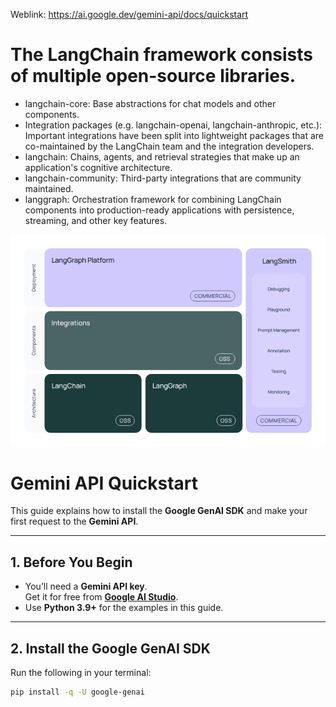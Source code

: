 Weblink: https://ai.google.dev/gemini-api/docs/quickstart

# The LangChain framework consists of multiple open-source libraries. 

- langchain-core: Base abstractions for chat models and other components.
- Integration packages (e.g. langchain-openai, langchain-anthropic, etc.): Important integrations have been split into lightweight packages that are co-maintained by the LangChain team and the integration developers.
- langchain: Chains, agents, and retrieval strategies that make up an application's cognitive architecture.
- langchain-community: Third-party integrations that are community maintained.
- langgraph: Orchestration framework for combining LangChain components into production-ready applications with persistence, streaming, and other key features. 

![alt text](images/langchain-architecture.png)


# Gemini API Quickstart

This guide explains how to install the **Google GenAI SDK** and make your first request to the **Gemini API**.

---

## 1. Before You Begin

- You’ll need a **Gemini API key**.  
  Get it for free from **[Google AI Studio](https://aistudio.google.com/)**.
- Use **Python 3.9+** for the examples in this guide.

---

## 2. Install the Google GenAI SDK

Run the following in your terminal:

```bash
pip install -q -U google-genai
